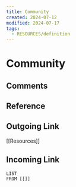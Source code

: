 ```yaml
---
title: Community
created: 2024-07-12
modified: 2024-07-17
tags:
  - RESOURCES/definition
---
```

# Community
## Comments

## Reference
## Outgoing Link
[[Resources]]
## Incoming Link
```dataview
LIST
FROM [[]]
```

